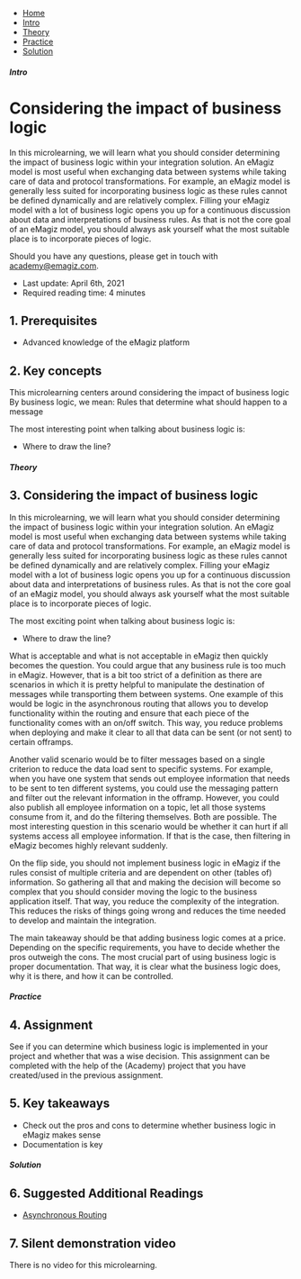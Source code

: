 <div class="ez-academy">
    <div class="ez-academy__body">
        <main class="micro-learning">
        <ul class="doc-nav">
            <li class="doc-nav__item"><a href="../../docs/microlearning/advanced-risk-management-index" class="doc-nav__link">Home</a></li>
            <li class="doc-nav__item"><a href="#intro" class="doc-nav__link">Intro</a></li>
            <li class="doc-nav__item"><a href="#theory" class="doc-nav__link">Theory</a></li>
            <li class="doc-nav__item"><a href="#practice" class="doc-nav__link">Practice</a></li>
            <li class="doc-nav__item"><a href="#solution" class="doc-nav__link">Solution</a></li>
        </ul>

<div class="doc">

##### Intro

# Considering the impact of business logic

In this microlearning, we will learn what you should consider determining the impact of business logic within your integration solution. An eMagiz model is most useful when exchanging data between systems while taking care of data and protocol transformations. For example, an eMagiz model is generally less suited for incorporating business logic as these rules cannot be defined dynamically and are relatively complex. Filling your eMagiz model with a lot of business logic opens you up for a continuous discussion about data and interpretations of business rules. As that is not the core goal of an eMagiz model, you should always ask yourself what the most suitable place is to incorporate pieces of logic.

Should you have any questions, please get in touch with academy@emagiz.com.

- Last update: April 6th, 2021
- Required reading time: 4 minutes

## 1. Prerequisites
- Advanced knowledge of the eMagiz platform

## 2. Key concepts
This microlearning centers around considering the impact of business logic
By business logic, we mean: Rules that determine what should happen to a message

The most interesting point when talking about business logic is:
- Where to draw the line?

##### Theory

## 3. Considering the impact of business logic

In this microlearning, we will learn what you should consider determining the impact of business logic within your integration solution. An eMagiz model is most useful when exchanging data between systems while taking care of data and protocol transformations. For example, an eMagiz model is generally less suited for incorporating business logic as these rules cannot be defined dynamically and are relatively complex. Filling your eMagiz model with a lot of business logic opens you up for a continuous discussion about data and interpretations of business rules. As that is not the core goal of an eMagiz model, you should always ask yourself what the most suitable place is to incorporate pieces of logic.

The most exciting point when talking about business logic is:
- Where to draw the line?

What is acceptable and what is not acceptable in eMagiz then quickly becomes the question. You could argue that any business rule is too much in eMagiz. However, that is a bit too strict of a definition as there are scenarios in which it is pretty helpful to manipulate the destination of messages while transporting them between systems. One example of this would be logic in the asynchronous routing that allows you to develop functionality within the routing and ensure that each piece of the functionality comes with an on/off switch. This way, you reduce problems when deploying and make it clear to all that data can be sent (or not sent) to certain offramps.

Another valid scenario would be to filter messages based on a single criterion to reduce the data load sent to specific systems. For example, when you have one system that sends out employee information that needs to be sent to ten different systems, you could use the messaging pattern and filter out the relevant information in the offramp. However, you could also publish all employee information on a topic, let all those systems consume from it, and do the filtering themselves. Both are possible. The most interesting question in this scenario would be whether it can hurt if all systems access all employee information. If that is the case, then filtering in eMagiz becomes highly relevant suddenly.

On the flip side, you should not implement business logic in eMagiz if the rules consist of multiple criteria and are dependent on other (tables of) information. So gathering all that and making the decision will become so complex that you should consider moving the logic to the business application itself. That way, you reduce the complexity of the integration. This reduces the risks of things going wrong and reduces the time needed to develop and maintain the integration.

The main takeaway should be that adding business logic comes at a price. Depending on the specific requirements, you have to decide whether the pros outweigh the cons. The most crucial part of using business logic is proper documentation. That way, it is clear what the business logic does, why it is there, and how it can be controlled.

##### Practice

## 4. Assignment

See if you can determine which business logic is implemented in your project and whether that was a wise decision. This assignment can be completed with the help of the (Academy) project that you have created/used in the previous assignment.

## 5. Key takeaways

- Check out the pros and cons to determine whether business logic in eMagiz makes sense
- Documentation is key

##### Solution

## 6. Suggested Additional Readings

- [Asynchronous Routing](crashcourse-messaging-asynchronous-routing.md)

## 7. Silent demonstration video

There is no video for this microlearning.

</div>
</main>
</div>
</div>